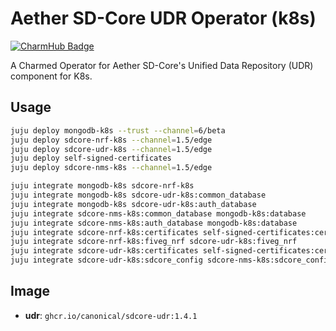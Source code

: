 # Aether SD-Core UDR Operator (k8s)
[![CharmHub Badge](https://charmhub.io/sdcore-udr-k8s/badge.svg)](https://charmhub.io/sdcore-udr-k8s)

A Charmed Operator for Aether SD-Core's Unified Data Repository (UDR) component for K8s. 

## Usage

```bash
juju deploy mongodb-k8s --trust --channel=6/beta
juju deploy sdcore-nrf-k8s --channel=1.5/edge
juju deploy sdcore-udr-k8s --channel=1.5/edge
juju deploy self-signed-certificates
juju deploy sdcore-nms-k8s --channel=1.5/edge

juju integrate mongodb-k8s sdcore-nrf-k8s
juju integrate mongodb-k8s sdcore-udr-k8s:common_database
juju integrate mongodb-k8s sdcore-udr-k8s:auth_database
juju integrate sdcore-nms-k8s:common_database mongodb-k8s:database
juju integrate sdcore-nms-k8s:auth_database mongodb-k8s:database
juju integrate sdcore-nrf-k8s:certificates self-signed-certificates:certificates
juju integrate sdcore-nrf-k8s:fiveg_nrf sdcore-udr-k8s:fiveg_nrf
juju integrate sdcore-udr-k8s:certificates self-signed-certificates:certificates
juju integrate sdcore-udr-k8s:sdcore_config sdcore-nms-k8s:sdcore_config
```

## Image

- **udr**: `ghcr.io/canonical/sdcore-udr:1.4.1`


